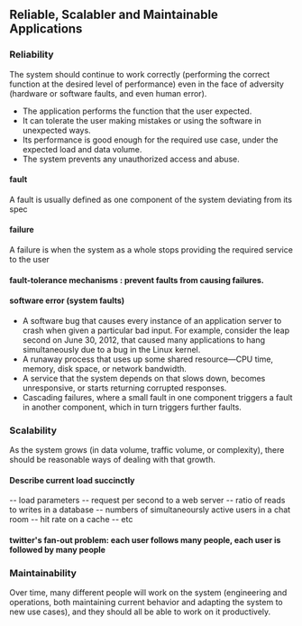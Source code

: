 ## Reliable, Scalabler and Maintainable Applications

### Reliability
The system should continue to work correctly (performing the correct function at the desired level of performance) even in the face of adversity (hardware or software faults, and even human error).
- The application performs the function that the user expected.
- It can tolerate the user making mistakes or using the software in unexpected ways.
- Its performance is good enough for the required use case, under the expected load and data volume.
- The system prevents any unauthorized access and abuse.

#### fault
A fault is usually defined as one component of the system deviating from its spec
#### failure
A failure is when the system as a whole stops providing the required service to the user
#### fault-tolerance mechanisms : prevent faults from causing failures.

#### software error (system faults)
- A software bug that causes every instance of an application server to crash when given a particular bad input. For example, consider the leap second on June 30, 2012, that caused many applications to hang simultaneously due to a bug in the Linux kernel.
- A runaway process that uses up some shared resource—CPU time, memory, disk space, or network bandwidth.
- A service that the system depends on that slows down, becomes unresponsive, or starts returning corrupted responses.
- Cascading failures, where a small fault in one component triggers a fault in another component, which in turn triggers further faults.

### Scalability
As the system grows (in data volume, traffic volume, or complexity), there should be reasonable ways of dealing with that growth.

#### Describe current load succinctly
   -- load parameters
        -- request per second to a web server
        -- ratio of reads to writes in a database
        -- numbers of simultaneoursly active users in a chat room
        -- hit rate on a cache
        -- etc

#### twitter's fan-out problem: each user follows many people, each user is followed by many people


### Maintainability
Over time, many different people will work on the system (engineering and operations, both maintaining current behavior and adapting the system to new use cases), and they should all be able to work on it productively.
